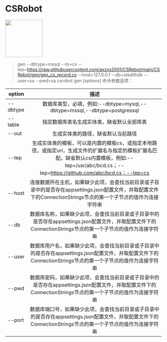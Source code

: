 # CSRobot

<img src="https://github.com/axzxs2001/CSRobot/blob/main/csrobot.png" width="120"/>

> gen --dbtype=mssql --to=cs --tep=https://raw.githubusercontent.com/axzxs2001/CSRebot/main/CSRebot/gen/gen_cs_record.cs --host=127.0.0.1 --db=stealthdb --user=sa --pwd=sa
  csrobot gen [options]
命令参数选项：

| option      | 描述     |
| ---------- | :-----------:  | 
|--dbtype	|数据库类型，必填，例如:--dbtype=mysql,--dbtype=mssql,--dbtype=postgressql|
|--table	|指定数据库表名生成实体类，缺省默认全部库表|
|--out	| 生成实体类的路径，缺省默认当前路径|
|--tep	|生成实体类的模板，可以是内置的模板cs，或指定本地路径，或指定url，生成文件的扩展名与指定的模板扩展名匹配。缺省默认cs内置模板，例如:--tep=/usr/abc/bcd.cs；--tep=https://github.com/abc/bcd.cs；--tep=cs|
|--host |	连接数据所在主机，如果缺少此项，会查找当前目录或子目录中的是否存在appsettings.json配置文件，并取配置文件下的ConnectionStrings节点的第一个子节点的值作为连接字符串|
|--db |	数据库名称，如果缺少此项，会查找当前目录或子目录中的是否存在appsettings.json配置文件，并取配置文件下的ConnectionStrings节点的第一个子节点的值作为连接字符串|
|--user	|数据库用户名，如果缺少此项，会查找当前目录或子目录中的是否存在appsettings.json配置文件，并取配置文件下的ConnectionStrings节点的第一个子节点的值作为连接字符串|
|--pwd|	数据库密码，如果缺少此项，会查找当前目录或子目录中的是否存在appsettings.json配置文件，并取配置文件下的ConnectionStrings节点的第一个子节点的值作为连接字符串|
|--port|	数据库端口号，如果缺少此项，会查找当前目录或子目录中的是否存在appsettings.json配置文件，并取配置文件下的ConnectionStrings节点的第一个子节点的值作为连接字符串|

